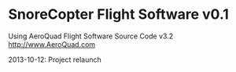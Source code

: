SnoreCopter Flight Software v0.1
===========

Using AeroQuad Flight Software Source Code v3.2
http://www.AeroQuad.com

2013-10-12: Project relaunch


